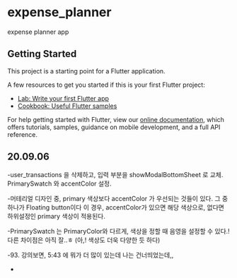 # expense_planner

expense planner app

## Getting Started

This project is a starting point for a Flutter application.

A few resources to get you started if this is your first Flutter project:

- [Lab: Write your first Flutter app](https://flutter.dev/docs/get-started/codelab)
- [Cookbook: Useful Flutter samples](https://flutter.dev/docs/cookbook)

For help getting started with Flutter, view our
[online documentation](https://flutter.dev/docs), which offers tutorials,
samples, guidance on mobile development, and a full API reference.

## 20.09.06
-user_transactions 을 삭제하고,
    입력 부분을 showModalBottomSheet 로 교체.
    PrimarySwatch 와 accentColor 설정.

-머테리얼 디자인 중, primary 색상보다 accentColor 가 우선되는 것들이 있다.
    그 중 하나가 Floating button이다
    이 경우, accentColor가 있으면 해당 색상으로, 없다면 하위설정인 primary 색상이 적용된다.

-PrimarySwatch 는 PrimaryColor와 다르게, 색상을 정할 때 음영을 설정할 수 있다.!
    다른 차이점은 아직 잘..ㅎ  (아,! 색상도 더욱 다양한 듯 하다)

-93. 강의보면, 5:43 에 뭐가 더 많이 있는데 나는 건너띄었는데,,

-